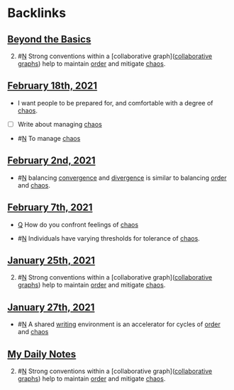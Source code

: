 
# Backlinks
## [Beyond the Basics](<Beyond the Basics.md>)
2. #[N](<N.md>) Strong conventions within a [collaborative graph]([collaborative graphs](<collaborative graphs.md>)) help to maintain [order](<order.md>) and mitigate [chaos](<chaos.md>).

## [February 18th, 2021](<February 18th, 2021.md>)
- I want people to be prepared for, and comfortable with a degree of [chaos](<chaos.md>).

- [ ] Write about managing [chaos](<chaos.md>)

- #[N](<N.md>) To manage [chaos](<chaos.md>)

## [February 2nd, 2021](<February 2nd, 2021.md>)
- #[N](<N.md>) balancing [convergence](<convergence.md>) and [divergence](<divergence.md>) is similar to balancing [order](<order.md>) and [chaos](<chaos.md>).

## [February 7th, 2021](<February 7th, 2021.md>)
- [Q](<Q.md>) How do you confront feelings of [chaos](<chaos.md>)

- #[N](<N.md>) Individuals have varying thresholds for tolerance of [chaos](<chaos.md>).

## [January 25th, 2021](<January 25th, 2021.md>)
2. #[N](<N.md>) Strong conventions within a [collaborative graph]([collaborative graphs](<collaborative graphs.md>)) help to maintain [order](<order.md>) and mitigate [chaos](<chaos.md>).

## [January 27th, 2021](<January 27th, 2021.md>)
- #[N](<N.md>)  A shared [writing](<writing.md>) environment is an accelerator for cycles of [order](<order.md>) and [chaos](<chaos.md>)

## [My Daily Notes](<My Daily Notes.md>)
2. #[N](<N.md>) Strong conventions within a [collaborative graph]([collaborative graphs](<collaborative graphs.md>)) help to maintain [order](<order.md>) and mitigate [chaos](<chaos.md>).

